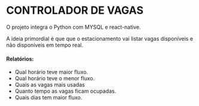 # CONTROLADOR DE VAGAS

O projeto integra o Python com MYSQL e react-native.

A ideia primordial é que que o estacionamento vai listar vagas disponíveis e não disponíveis em tempo real.

#### Relatórios:
 - Qual horário teve maior fluxo.
 - Qual horário teve o menor fluxo.
 - Quais as vagas mais usadas
 - Quanto tempo as vagas ficam ocupadas.
 - Quais dias tem maior fluxo. 
